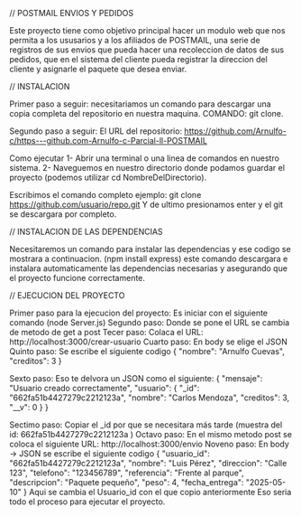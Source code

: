 // POSTMAIL ENVIOS Y PEDIDOS

Este proyecto tiene como objetivo principal hacer un modulo web que nos permita a los ususarios y a los afiliados de POSTMAIL,
una serie de registros de sus envios que pueda hacer una recoleccion de datos de sus pedidos,
que en el sistema del cliente pueda registrar la direccion del cliente y asignarle el paquete que desea enviar.

// INSTALACION

Primer paso a seguir: necesitariamos un comando para descargar una copia completa del repositorio en nuestra maquina.
COMANDO: git clone.

Segundo paso a seguir: El URL del repositorio: https://github.com/Arnulfo-c/https---github.com-Arnulfo-c-Parcial-ll-POSTMAIL

Como ejecutar 
1- Abrir una terminal o una linea de comandos en nuestro sistema.
2- Naveguemos en nuestro directorio donde podamos guardar el proyecto (podemos utilizar cd NombreDelDirectorio).

Escribimos el comando completo ejemplo: git clone https://github.com/usuario/repo.git 
Y de ultimo presionamos enter y el git se descargara por completo. 

// INSTALACION DE LAS DEPENDENCIAS 

 Necesitaremos un comando para instalar las dependencias y ese codigo se mostrara a continuacion.
 (npm install express) este comando descargara e instalara automaticamente las dependencias necesarias y asegurando que el proyecto funcione correctamente.

 // EJECUCION DEL PROYECTO

 Primer paso para la ejecucion del proyecto: Es iniciar con el siguiente comando (node Server.js)
 Segundo paso: Donde se pone el URL se cambia de metodo de get a post 
 Tecer paso: Colaca el URL: http://localhost:3000/crear-usuario 
 Cuarto paso: En body se elige el JSON
 Quinto paso: Se escribe el siguiente codigo 
 {
  "nombre": "Arnulfo Cuevas",
  "creditos": 3
 }

Sexto paso: Eso te delvora un JSON como el siguiente:
{
  "mensaje": "Usuario creado correctamente",
  "usuario": {
    "_id": "662fa51b4427279c2212123a",
    "nombre": "Carlos Mendoza",
    "creditos": 3,
    "__v": 0
  }
}

Sectimo paso: Copiar el _id por que se necesitara más tarde (muestra del id: 662fa51b4427279c2212123a )
Octavo paso: En el mismo metodo post se coloca el siguiente URL: http://localhost:3000/envio
Noveno paso: En body -> JSON se escribe el siguiente codigo
{
  "usuario_id": "662fa51b4427279c2212123a",
  "nombre": "Luis Pérez",
  "direccion": "Calle 123",
  "telefono": "123456789",
  "referencia": "Frente al parque",
  "descripcion": "Paquete pequeño",
  "peso": 4,
  "fecha_entrega": "2025-05-10"
}
Aqui se cambia el Usuario_id con el que copio anteriormente
Eso seria todo el proceso para ejecutar el proyecto.

